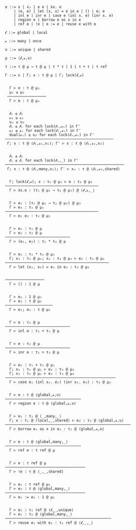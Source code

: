 
    e ::= x | xₐ | e e | λx. e
        | (e, e) | let (x, x) = e in e | () | e; e
        | inl e | inr e | case e (inl x. e) (inr x. e)
        | region e | borrow e as x in e
        | ref e | !e | e := e | reuse e with e

    𝓵 ::= global | local

    𝓸 ::= many | once

    υ ::= unique | shared

    μ ::= ⟨𝓵,𝓸,υ⟩

    τ ::= τ @ μ → τ @ μ | τ * τ | 1 | τ + τ | τ ref

    Γ ::= ε | Γ; x : τ @ μ | Γ; lock(𝓵,𝓸)


      Γ ⊢ e : τ @ μ₁
      μ₁ ≤ μ₂
     ──────────────────
      Γ ⊢ e : τ @ μ₂


      𝓵₁ ≤ 𝓵₂
      𝓸₁ ≤ 𝓸₂
      υ₁ ≤ υ₂
      𝓵₁ ≤ 𝓵ᵢ for each lock(𝓵ᵢ,𝓸ᵢ) in Γ'
      𝓸₁ ≤ 𝓸ᵢ for each lock(𝓵ᵢ,𝓸ᵢ) in Γ'
      dual(𝓸ᵢ) ≤ υ₂ for each lock(𝓵ᵢ,𝓸ᵢ) in Γ'
    ──────────────────────────────────────────────────
     Γ; x : τ @ ⟨𝓵₁,𝓸₁,υ₁⟩; Γ' ⊢ x : τ @ ⟨𝓵₂,𝓸₂,υ₂⟩


      𝓵₁ ≤ 𝓵₂
      𝓵₁ ≤ 𝓵ᵢ for each lock(𝓵ᵢ,_) in Γ'
    ───────────────────────────────────────────────────────
     Γ; x : τ @ ⟨𝓵₁,many,υ₁⟩; Γ' ⊢ xₐ : τ @ ⟨𝓵₂,𝓸₂,shared⟩


      Γ; lock(𝓵,𝓸); x : τ₁ @ μ₁ ⊢ e : τ₂ @ μ₂
    ───────────────────────────────────────────
      Γ ⊢ λx.e : (τ₁ @ μ₁ → τ₂ @ μ₂) @ ⟨𝓵,𝓸,_⟩


      Γ ⊢ e₁ : (τ₁ @ μ₁ → τ₂ @ μ₂) @ μ₃
      Γ ⊢ e₂ : τ₁ @ μ₁
    ───────────────────────────────────────────
      Γ ⊢ e₁ e₂ : τ₂ @ μ₂


      Γ ⊢ e₁ : τ₁ @ μ
      Γ ⊢ e₂ : τ₂ @ μ
    ──────────────────────────────
      Γ ⊢ (e₁, e₂) : τ₁ * τ₂ @ μ


      Γ ⊢ e₁ : τ₁ * τ₂ @ μ₁
      Γ; x₁ : τ₁ @ μ₁; x₂ : τ₂ @ μ₁ ⊢ e₂ : τ₃ @ μ₂
    ────────────────────────────────────────────────
      Γ ⊢ let (x₁, x₂) = e₁ in e₂ : τ₃ @ μ₂


    ──────────────────
      Γ ⊢ () : 1 @ μ


      Γ ⊢ e₁ : 1 @ μ₁
      Γ ⊢ e₂ : τ @ μ₂
    ──────────────────────
      Γ ⊢ e₁; e₂ : τ @ μ₂


      Γ ⊢ e : τ₁ @ μ
    ──────────────────────────────
      Γ ⊢ inl e : τ₁ + τ₂ @ μ


      Γ ⊢ e : τ₂ @ μ
    ──────────────────────────────
      Γ ⊢ inr e : τ₁ + τ₂ @ μ


      Γ ⊢ e₁ : τ₁ + τ₂ @ μ₁
      Γ; x₁ : τ₁ @ μ₁ ⊢ e₂ : τ₃ @ μ₂
      Γ; x₂ : τ₂ @ μ₁ ⊢ e₃ : τ₃ @ μ₂
    ───────────────────────────────────────────────────
      Γ ⊢ case e₁ (inl x₁. e₂) (inr x₂. e₃) : τ₃ @ μ₂


      Γ ⊢ e : τ @ ⟨global,𝓸,υ⟩
    ───────────────────────────────────
      Γ ⊢ region e : τ @ ⟨global,𝓸,υ⟩


      Γ ⊢ e₁ : τ₁ @ ⟨_,many,_⟩
      Γ; x : τ₁ @ ⟨local,_,shared⟩ ⊢ e₂ : τ₂ @ ⟨global,𝓸,υ⟩
    ──────────────────────────────────────────────────────────
      Γ ⊢ borrow e₁ as x in e₂ : τ₂ @ ⟨global,𝓸,υ⟩


      Γ ⊢ e : τ @ ⟨global,many,_⟩
    ───────────────────────────────────
      Γ ⊢ ref e : τ ref @ μ


      Γ ⊢ e : τ ref @ μ
    ─────────────────────────────────────
      Γ ⊢ !e : τ @ ⟨_,_,shared⟩


      Γ ⊢ e₁ : τ ref @ μ₁
      Γ ⊢ e₂ : τ @ ⟨global,many,_⟩
    ─────────────────────────────────────
      Γ ⊢ e₁ := e₂ : 1 @ μ₂


      Γ ⊢ e₁ : τ₁ ref @ ⟨𝓵,_,unique⟩
      Γ ⊢ e₂ : τ₂ @ ⟨global,many,_⟩
    ─────────────────────────────────────────────────
      Γ ⊢ reuse e₁ with e₂ : τ₂ ref @ ⟨𝓵,_,_⟩

